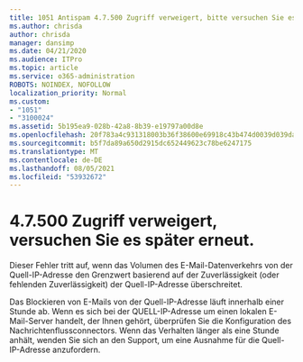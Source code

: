 ```yaml
---
title: 1051 Antispam 4.7.500 Zugriff verweigert, bitte versuchen Sie es später erneut
ms.author: chrisda
author: chrisda
manager: dansimp
ms.date: 04/21/2020
ms.audience: ITPro
ms.topic: article
ms.service: o365-administration
ROBOTS: NOINDEX, NOFOLLOW
localization_priority: Normal
ms.custom:
- "1051"
- "3100024"
ms.assetid: 5b195ea9-028b-42a8-8b39-e19797a00d8e
ms.openlocfilehash: 20f783a4c931318003b36f38600e69918c43b474d0039d039da25684c865c5e9
ms.sourcegitcommit: b5f7da89a650d2915dc652449623c78be6247175
ms.translationtype: MT
ms.contentlocale: de-DE
ms.lasthandoff: 08/05/2021
ms.locfileid: "53932672"
---
```

# <a name="47500-access-denied-please-try-again-later"></a>4.7.500 Zugriff verweigert, versuchen Sie es später erneut.

Dieser Fehler tritt auf, wenn das Volumen des E-Mail-Datenverkehrs von der Quell-IP-Adresse den Grenzwert basierend auf der Zuverlässigkeit (oder fehlenden Zuverlässigkeit) der Quell-IP-Adresse überschreitet.

Das Blockieren von E-Mails von der Quell-IP-Adresse läuft innerhalb einer Stunde ab. Wenn es sich bei der QUELL-IP-Adresse um einen lokalen E-Mail-Server handelt, der Ihnen gehört, überprüfen Sie die Konfiguration des Nachrichtenflussconnectors. Wenn das Verhalten länger als eine Stunde anhält, wenden Sie sich an den Support, um eine Ausnahme für die Quell-IP-Adresse anzufordern.

